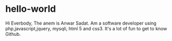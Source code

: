 # hello-world

Hi Everbody,
The anem is Anwar Sadat. Am a software developer using php,javascript,jquery, mysqli, html 5 and css3.
It's  a lot of fun to get to know Github.
